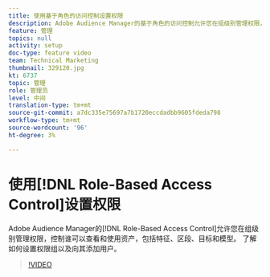 ```yaml
---
title: 使用基于角色的访问控制设置权限
description: Adobe Audience Manager的基于角色的访问控制允许您在组级别管理权限，控制谁可以查看和使用资产，包括特征、区段、目标和模型。 了解如何设置权限组以及向其添加用户。
feature: 管理
topics: null
activity: setup
doc-type: feature video
team: Technical Marketing
thumbnail: 329120.jpg
kt: 6737
topic: 管理
role: 管理员
level: 中间
translation-type: tm+mt
source-git-commit: a7dc335e75697a7b1720eccdadbb9605fdeda798
workflow-type: tm+mt
source-wordcount: '96'
ht-degree: 3%

---
```



# 使用[!DNL Role-Based Access Control]设置权限

Adobe Audience Manager的[!DNL Role-Based Access Control]允许您在组级别管理权限，控制谁可以查看和使用资产，包括特征、区段、目标和模型。 了解如何设置权限组以及向其添加用户。

>[!VIDEO](https://video.tv.adobe.com/v/329120/?quality=12&learn=on)
